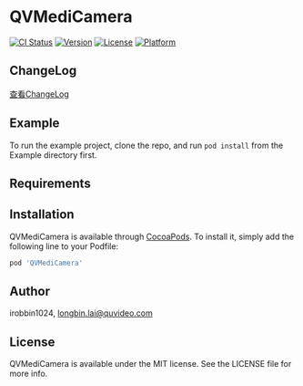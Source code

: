 # QVMediCamera

[![CI Status](https://img.shields.io/travis/irobbin1024/QVMediCamera.svg?style=flat)](https://travis-ci.org/irobbin1024/QVMediCamera)
[![Version](https://img.shields.io/cocoapods/v/QVMediCamera.svg?style=flat)](https://cocoapods.org/pods/QVMediCamera)
[![License](https://img.shields.io/cocoapods/l/QVMediCamera.svg?style=flat)](https://cocoapods.org/pods/QVMediCamera)
[![Platform](https://img.shields.io/cocoapods/p/QVMediCamera.svg?style=flat)](https://cocoapods.org/pods/QVMediCamera)

## ChangeLog

[查看ChangeLog](./CHANGELOG.md)

## Example

To run the example project, clone the repo, and run `pod install` from the Example directory first.

## Requirements

## Installation

QVMediCamera is available through [CocoaPods](https://cocoapods.org). To install
it, simply add the following line to your Podfile:

```ruby
pod 'QVMediCamera'
```

## Author

irobbin1024, longbin.lai@quvideo.com

## License

QVMediCamera is available under the MIT license. See the LICENSE file for more info.
